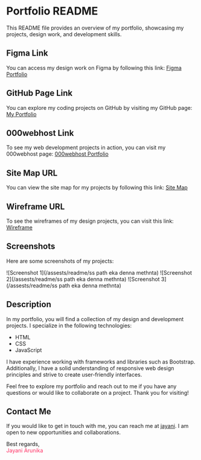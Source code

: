 # Portfolio README

This README file provides an overview of my portfolio, showcasing my projects, design work, and development skills.

## Figma Link
You can access my design work on Figma by following this link: [Figma Portfolio](https://www.figma.com/file/hf92OpJIBKHP0OU91NJFPC/Mockup?type=design&node-id=0-1&mode=design)

## GitHub Page Link
You can explore my coding projects on GitHub by visiting my GitHub page: [My Portfolio](https://github.com/jayani018/MyPortfolio)

## 000webhost Link
To see my web development projects in action, you can visit my 000webhost page: [000webhost Portfolio](jayani018.infinityfreeapp.com)

## Site Map URL
You can view the site map for my projects by following this link: [Site Map](https://drive.google.com/file/d/1LzINKl6ZbUL-sSUYur7392Xg7Cz7U3vR/view?usp=sharing)

## Wireframe URL
To see the wireframes of my design projects, you can visit this link: [Wireframe](https://drive.google.com/file/d/1uP3-gZfIVoulsAT27dKuzlpzgmVa-dVO/view?usp=sharing)

## Screenshots
Here are some screenshots of my projects:

![Screenshot 1](/assests/readme/ss path eka denna methnta)
![Screenshot 2](/assests/readme/ss path eka denna methnta)
![Screenshot 3](/assests/readme/ss path eka denna methnta)

## Description
In my portfolio, you will find a collection of my design and development projects. I specialize in the following technologies:

- HTML
- CSS
- JavaScript


I have experience working with frameworks and libraries such as Bootstrap. Additionally, I have a solid understanding of responsive web design principles and strive to create user-friendly interfaces.

Feel free to explore my portfolio and reach out to me if you have any questions or would like to collaborate on a project. Thank you for visiting!

## Contact Me
If you would like to get in touch with me, you can reach me at [jayani](mailto:jayaniarunika11@gmail.com). I am open to new opportunities and collaborations.

Best regards,  
<font color="#FF3366">Jayani Arunika</font>